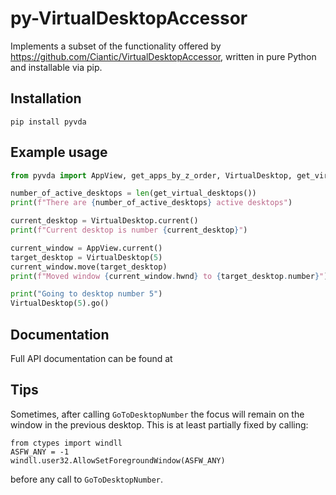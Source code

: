 # py-VirtualDesktopAccessor

Implements a subset of the functionality offered by https://github.com/Ciantic/VirtualDesktopAccessor, written in pure Python and installable via pip.

## Installation
```
pip install pyvda
```

## Example usage
```python
from pyvda import AppView, get_apps_by_z_order, VirtualDesktop, get_virtual_desktops

number_of_active_desktops = len(get_virtual_desktops())
print(f"There are {number_of_active_desktops} active desktops")

current_desktop = VirtualDesktop.current()
print(f"Current desktop is number {current_desktop}")

current_window = AppView.current()
target_desktop = VirtualDesktop(5)
current_window.move(target_desktop)
print(f"Moved window {current_window.hwnd} to {target_desktop.number}")

print("Going to desktop number 5")
VirtualDesktop(5).go()
```

## Documentation
Full API documentation can be found at

## Tips

Sometimes, after calling `GoToDesktopNumber` the focus will remain on the window in the previous desktop. This is at least partially fixed by calling:
```
from ctypes import windll
ASFW_ANY = -1
windll.user32.AllowSetForegroundWindow(ASFW_ANY)
```

before any call to `GoToDesktopNumber`.